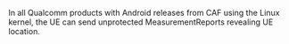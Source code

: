In all Qualcomm products with Android releases from CAF using the Linux kernel, the UE can send unprotected MeasurementReports revealing UE location.